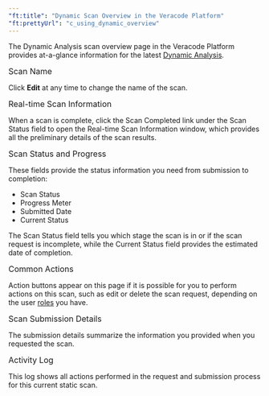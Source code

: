 ```yaml
---
"ft:title": "Dynamic Scan Overview in the Veracode Platform"
"ft:prettyUrl": "c_using_dynamic_overview"
---
```

The Dynamic Analysis scan overview page in the Veracode Platform provides at-a-glance information for the latest [Dynamic Analysis](https://docs.veracode.com/r/Dynamic_Analysis).

<p><span style="font-size: medium;">Scan Name</span></p>

Click **Edit** at any time to change the name of the scan.

<p><span style="font-size: medium;">Real-time Scan Information</span></p>

When a scan is complete, click the Scan Completed link under the Scan Status field to open the Real-time Scan Information window, which provides all the preliminary details of the scan results.

<p><span style="font-size: medium;">Scan Status and Progress</span></p>

These fields provide the status information you need from submission to completion:

   -   Scan Status
   -   Progress Meter
   -   Submitted Date
   -   Current Status

The Scan Status field tells you which stage the scan is in or if the scan request is incomplete, while the Current Status field provides the estimated date of completion.

<p><span style="font-size: medium;">Common Actions</span></p>

Action buttons appear on this page if it is possible for you to perform actions on this scan, such as edit or delete the scan request, depending on the user [roles](https://docs.veracode.com/r/c_role_permissions) you have.

<p><span style="font-size: medium;">Scan Submission Details</span></p>

The submission details summarize the information you provided when you requested the scan.

<p><span style="font-size: medium;">Activity Log</span></p>

This log shows all actions performed in the request and submission process for this current static scan.